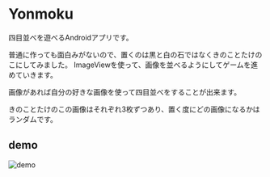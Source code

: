 # Yonmoku

四目並べを遊べるAndroidアプリです。

普通に作っても面白みがないので、置くのは黒と白の石ではなくきのことたけのこにしてみました。
ImageViewを使って、画像を並べるようにしてゲームを進めていきます。

画像があれば自分の好きな画像を使って四目並べをすることが出来ます。

きのことたけのこの画像はそれぞれ3枚ずつあり、置く度にどの画像になるかはランダムです。

## demo

![demo](https://user-images.githubusercontent.com/29344518/224527164-cb97e9e6-65e0-4197-97d1-4fc8a2a6882d.gif)
